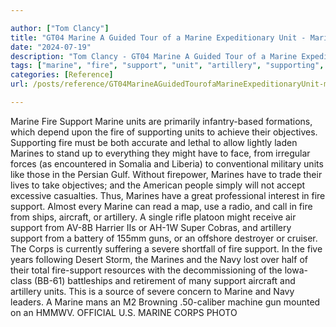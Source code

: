 ```yaml
---

author: ["Tom Clancy"]
title: "GT04 Marine A Guided Tour of a Marine Expeditionary Unit - Marine_split_057.html"
date: "2024-07-19"
description: "Tom Clancy - GT04 Marine A Guided Tour of a Marine Expeditionary Unit"
tags: ["marine", "fire", "support", "unit", "artillery", "supporting", "objective", "might", "aircraft", "gun", "corp", "severe", "navy", "primarily", "formation", "depend", "upon", "achieve", "must", "accurate", "lethal", "allow", "lightly", "laden", "stand"]
categories: [Reference]
url: /posts/reference/GT04MarineAGuidedTourofaMarineExpeditionaryUnit-marinesplit057html

---
```



Marine
Fire Support
Marine units are primarily infantry-based formations, which depend upon the fire of supporting units to achieve their objectives. Supporting fire must be both accurate and lethal to allow lightly laden Marines to stand up to everything they might have to face, from irregular forces (as encountered in Somalia and Liberia) to conventional military units like those in the Persian Gulf. Without firepower, Marines have to trade their lives to take objectives; and the American people simply will not accept excessive casualties. Thus, Marines have a great professional interest in fire support. Almost every Marine can read a map, use a radio, and call in fire from ships, aircraft, or artillery. A single rifle platoon might receive air support from AV-8B Harrier IIs or AH-1W Super Cobras, and artillery support from a battery of 155mm guns, or an offshore destroyer or cruiser. The Corps is currently suffering a severe shortfall of fire support. In the five years following Desert Storm, the Marines and the Navy lost over half of their total fire-support resources with the decommissioning of the lowa-class (BB-61) battleships and retirement of many support aircraft and artillery units. This is a source of severe concern to Marine and Navy leaders.
A Marine mans an M2 Browning .50-caliber machine gun mounted on an HMMWV.
OFFICIAL U.S. MARINE CORPS PHOTO
